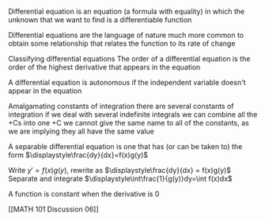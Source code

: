Differential equation is an equation (a formula with equality) in which the unknown that we want to find is a differentiable function

Differential equations are the language of nature
	much more common to obtain some relationship that relates the function to its rate of change

Classifying differential equations
	The order of a differential equation is the order of the highest derivative that appears in the equation

A differential equation is autonomous if the independent variable doesn't appear in the equation

Amalgamating constants of integration
	there are several constants of integration if we deal with several indefinite integrals
	we can combine all the +Cs into one +C
		we cannot give the same name to all of the constants, as we are implying they all have the same value

A separable differential equation is one that has (or can be taken to) the form
	$\displaystyle\frac{dy}{dx}=f(x)g(y)$

Write $y' = f(x)g(y)$, rewrite as $\displaystyle\frac{dy}{dx} = f(x)g(y)$
	Separate and integrate
	$\displaystyle\int\frac{1}{g(y)}dy=\int f(x)dx$


A function is constant when the derivative is 0

[[MATH 101 Discussion 06]]